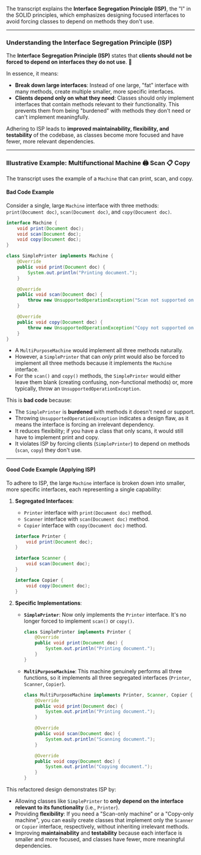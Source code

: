 The transcript explains the **Interface Segregation Principle (ISP)**, the "I" in the SOLID principles, which emphasizes designing focused interfaces to avoid forcing classes to depend on methods they don't use.

-----

### **Understanding the Interface Segregation Principle (ISP)**

The **Interface Segregation Principle (ISP)** states that **clients should not be forced to depend on interfaces they do not use**. 🧩

In essence, it means:

* **Break down large interfaces**: Instead of one large, "fat" interface with many methods, create multiple smaller, more specific interfaces.
* **Clients depend only on what they need**: Classes should only implement interfaces that contain methods relevant to their functionality. This prevents them from being "burdened" with methods they don't need or can't implement meaningfully.

Adhering to ISP leads to **improved maintainability, flexibility, and testability** of the codebase, as classes become more focused and have fewer, more relevant dependencies.

-----

### **Illustrative Example: Multifunctional Machine** 🖨️ Scan 📋 Copy

The transcript uses the example of a `Machine` that can print, scan, and copy.

#### **Bad Code Example**

Consider a single, large `Machine` interface with three methods: `print(Document doc)`, `scan(Document doc)`, and `copy(Document doc)`.

```java
interface Machine {
    void print(Document doc);
    void scan(Document doc);
    void copy(Document doc);
}

class SimplePrinter implements Machine {
    @Override
    public void print(Document doc) {
        System.out.println("Printing document.");
    }

    @Override
    public void scan(Document doc) {
        throw new UnsupportedOperationException("Scan not supported on SimplePrinter.");
    }

    @Override
    public void copy(Document doc) {
        throw new UnsupportedOperationException("Copy not supported on SimplePrinter.");
    }
}
```

* A `MultiPurposeMachine` would implement all three methods naturally.
* However, a `SimplePrinter` that can *only* print would also be forced to implement all three methods because it implements the `Machine` interface.
* For the `scan()` and `copy()` methods, the `SimplePrinter` would either leave them blank (creating confusing, non-functional methods) or, more typically, throw an `UnsupportedOperationException`.

This is **bad code** because:

* The `SimplePrinter` is **burdened** with methods it doesn't need or support.
* Throwing `UnsupportedOperationException` indicates a design flaw, as it means the interface is forcing an irrelevant dependency.
* It reduces flexibility; if you have a class that only scans, it would still have to implement print and copy.
* It violates ISP by forcing clients (`SimplePrinter`) to depend on methods (`scan`, `copy`) they don't use.

-----

#### **Good Code Example (Applying ISP)**

To adhere to ISP, the large `Machine` interface is broken down into smaller, more specific interfaces, each representing a single capability:

1.  **Segregated Interfaces**:

    * `Printer` interface with `print(Document doc)` method.
    * `Scanner` interface with `scan(Document doc)` method.
    * `Copier` interface with `copy(Document doc)` method.

    <!-- end list -->

    ```java
    interface Printer {
        void print(Document doc);
    }

    interface Scanner {
        void scan(Document doc);
    }

    interface Copier {
        void copy(Document doc);
    }
    ```

2.  **Specific Implementations**:

    * **`SimplePrinter`**: Now only implements the `Printer` interface. It's no longer forced to implement `scan()` or `copy()`.

      ```java
      class SimplePrinter implements Printer {
          @Override
          public void print(Document doc) {
              System.out.println("Printing document.");
          }
      }
      ```

    * **`MultiPurposeMachine`**: This machine genuinely performs all three functions, so it implements all three segregated interfaces (`Printer`, `Scanner`, `Copier`).

      ```java
      class MultiPurposeMachine implements Printer, Scanner, Copier {
          @Override
          public void print(Document doc) {
              System.out.println("Printing document.");
          }

          @Override
          public void scan(Document doc) {
              System.out.println("Scanning document.");
          }

          @Override
          public void copy(Document doc) {
              System.out.println("Copying document.");
          }
      }
      ```

This refactored design demonstrates ISP by:

* Allowing classes like `SimplePrinter` to **only depend on the interface relevant to its functionality** (i.e., `Printer`).
* Providing **flexibility**: If you need a "Scan-only machine" or a "Copy-only machine", you can easily create classes that implement only the `Scanner` or `Copier` interface, respectively, without inheriting irrelevant methods.
* Improving **maintainability** and **testability** because each interface is smaller and more focused, and classes have fewer, more meaningful dependencies.